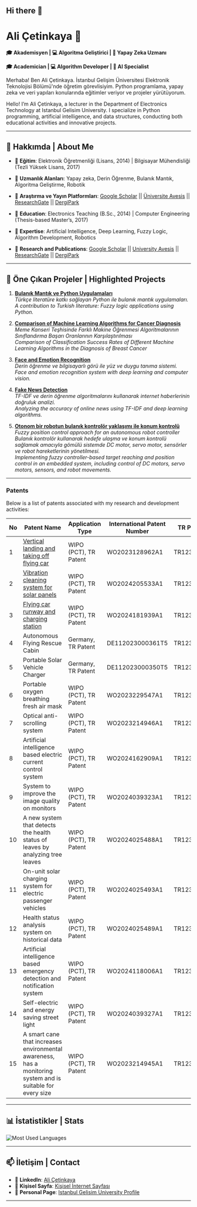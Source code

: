 ## Hi there 👋

# Ali Çetinkaya 👋  

**🎓 Akademisyen | 💻 Algoritma Geliştirici | 🚀 Yapay Zeka Uzmanı**  

**🎓 Academician | 💻 Algorithm Developer | 🚀 AI Specialist**

Merhaba! Ben Ali Çetinkaya. İstanbul Gelişim Üniversitesi Elektronik Teknolojisi Bölümü'nde öğretim görevlisiyim. Python programlama, yapay zeka ve veri yapıları konularında eğitimler veriyor ve projeler yürütüyorum.

Hello! I’m Ali Çetinkaya, a lecturer in the Department of Electronics Technology at Istanbul Gelisim University. I specialize in Python programming, artificial intelligence, and data structures, conducting both educational activities and innovative projects.

---

## 🌟 Hakkımda | About Me  
- 📘 **Eğitim**: Elektronik Öğretmenliği (Lisans, 2014) | Bilgisayar Mühendisliği (Tezli Yüksek Lisans, 2017)
- 📌 **Uzmanlık Alanları**: Yapay zeka, Derin Öğrenme, Bulanık Mantık, Algoritma Geliştirme, Robotik
- 🏫 **Araştırma ve Yayın Platformları**: [Google Scholar](https://scholar.google.com.tr/citations?user=XSEW-NcAAAAJ) || [Üniversite Avesis](https://avesis.gelisim.edu.tr/alcetinkaya) || [ResearchGate](https://www.researchgate.net/profile/Ali-Cetinkaya-3)  || [DergiPark](https://dergipark.org.tr/tr/pub/@aalicetinkayaa)

- 📘 **Education**: Electronics Teaching (B.Sc., 2014) | Computer Engineering (Thesis-based Master’s, 2017)
- 📌 **Expertise**: Artificial Intelligence, Deep Learning, Fuzzy Logic, Algorithm Development, Robotics
- 🏫 **Research and Publications**: [Google Scholar](https://scholar.google.com.tr/citations?user=XSEW-NcAAAAJ) || [University Avesis](https://avesis.gelisim.edu.tr/alcetinkaya) || [ResearchGate](https://www.researchgate.net/profile/Ali-Cetinkaya-3) || [DergiPark](https://dergipark.org.tr/tr/pub/@aalicetinkayaa)

---

## 🚀 Öne Çıkan Projeler | Highlighted Projects  
1. **[Bulanık Mantık ve Python Uygulamaları](https://github.com/acetinkaya/python-fuzzy-logic)**  
   *Türkçe literatüre katkı sağlayan Python ile bulanık mantık uygulamaları.*  
   *A contribution to Turkish literature: Fuzzy logic applications using Python.*

2. **[Comparison of Machine Learning Algorithms for Cancer Diagnosis](https://github.com/acetinkaya/Breast-Cancer-Classification-with-ML-Algorithms)**  
   *Meme Kanseri Teşhisinde Farklı Makine Öğrenmesi Algoritmalarının Sınıflandırma Başarı Oranlarının Karşılaştırılması*    
   *Comparison of Classification Success Rates of Different Machine Learning Algorithms in the Diagnosis of Breast Cancer*  

3. **[Face and Emotion Recognition](https://github.com/acetinkaya/Face-and-Emotion-Recognition-using-Deep-Learning-Based-on-Computer-Vision-Methods)**  
   *Derin öğrenme ve bilgisayarlı görü ile yüz ve duygu tanıma sistemi.*  
   *Face and emotion recognition system with deep learning and computer vision.*

4. **[Fake News Detection](https://github.com/acetinkaya/Fake-News-Detection-via-Deep-Learning-TF-IDF)**  
   *TF-IDF ve derin öğrenme algoritmalarını kullanarak internet haberlerinin doğruluk analizi.*  
   *Analyzing the accuracy of online news using TF-IDF and deep learning algorithms.*

5. **[Otonom bir robotun bulanık kontrolör yaklaşımı ile konum kontrolü](https://github.com/acetinkaya/Otonom-bir-robotun-bulanik-kontrolor-yaklasimi-ile-konum-kontrolu)**  
   *Fuzzy position control approach for an autonomous robot controller*  
   *Bulanık kontrolör kullanarak hedefe ulaşma ve konum kontrolü sağlamak amacıyla gömülü sistemde DC motor, servo motor, sensörler ve robot hareketlerinin yönetilmesi.*     
   *Implementing fuzzy controller-based target reaching and position control in an embedded system, including control of DC motors, servo motors, sensors, and robot movements.*  

---

### Patents

Below is a list of patents associated with my research and development activities:

| No  | Patent Name                                                                     | Application Type        | International Patent Number | TR Patent No        |
|-----|---------------------------------------------------------------------------------|-------------------------|-----------------------------|---------------------|
| 1   | [Vertical landing and taking off flying car](https://patents.google.com/patent/WO2023128962A1)                                      | WIPO (PCT), TR Patent   | WO2023128962A1              | TR1234567890        |
| 2   | [Vibration cleaning system for solar panels](https://patents.google.com/patent/WO2024205533A1)                                      | WIPO (PCT), TR Patent   | WO2024205533A1              | TR1234567891        |
| 3   | [Flying car runway and charging station](https://patents.google.com/patent/WO2024181939A1)                                          | WIPO (PCT), TR Patent   | WO2024181939A1              | TR1234567892        |
| 4   | Autonomous Flying Rescue Cabin                                                  | Germany, TR Patent      | DE112023000361T5            | TR1234567893        |
| 5   | Portable Solar Vehicle Charger                                                  | Germany, TR Patent      | DE112023000350T5            | TR1234567894        |
| 6   | Portable oxygen breathing fresh air mask                                        | WIPO (PCT), TR Patent   | WO2023229547A1              | TR1234567895        |
| 7   | Optical anti-scrolling system                                                   | WIPO (PCT), TR Patent   | WO2023214946A1              | TR1234567896        |
| 8   | Artificial intelligence based electric current control system                   | WIPO (PCT), TR Patent   | WO2024162909A1              | TR1234567897        |
| 9   | System to improve the image quality on monitors                                 | WIPO (PCT), TR Patent   | WO2024039323A1              | TR1234567898        |
| 10  | A new system that detects the health status of leaves by analyzing tree leaves  | WIPO (PCT), TR Patent   | WO2024025488A1              | TR1234567899        |
| 11  | On-unit solar charging system for electric passenger vehicles                   | WIPO (PCT), TR Patent   | WO2024025493A1              | TR1234567900        |
| 12  | Health status analysis system on historical data                                | WIPO (PCT), TR Patent   | WO2024025489A1              | TR1234567901        |
| 13  | Artificial intelligence based emergency detection and notification system       | WIPO (PCT), TR Patent   | WO2024118006A1              | TR1234567902        |
| 14  | Self-electric and energy saving street light                                    | WIPO (PCT), TR Patent   | WO2024039327A1              | TR1234567903        |
| 15  | A smart cane that increases environmental awareness, has a monitoring system and is suitable for every size | WIPO (PCT), TR Patent     | WO2023214945A1              | TR1234567904        |


---

## 📊 İstatistikler | Stats  
![Most Used Languages](https://github-readme-stats.vercel.app/api/top-langs/?username=acetinkaya&layout=compact&theme=radical)  

---

## 📫 İletişim | Contact   
- 🌱 **LinkedIn**: [Ali Çetinkaya](https://www.linkedin.com/in/aliçetinkaya)   
- 🔭 **Kişisel Sayfa**: [Kişisel İnternet Sayfası](https://alicetinkaya.site/)   
- 🔭 **Personal Page**: [Istanbul Gelisim University Profile](https://avesis.gelisim.edu.tr/ali.cetinkaya)   

---

<!--
**acetinkaya/acetinkaya** is a ✨ _special_ ✨ repository because its `README.md` (this file) appears on your GitHub profile.

Here are some ideas to get you started:

- 🔭 I’m currently working on ...
- 🌱 I’m currently learning ...
- 👯 I’m looking to collaborate on ...
- 🤔 I’m looking for help with ...
- 💬 Ask me about ...
- 📫 How to reach me: ...
- 😄 Pronouns: ...
- ⚡ Fun fact: ...


| Başlık 1   | Başlık 2   | Başlık 3   |
|------------|------------|------------|
| Veri 1     | Veri 2     | Veri 3     |
| Veri 4     | Veri 5     | Veri 6     |
| Veri 7     | Veri 8     | Veri 9     |

# Proje Bilgileri

| Özellik         | Açıklama                              |
|-----------------|---------------------------------------|
| Proje Adı      | Veri Yapıları ve Algoritmalar         |
| Programlama Dili | Python                               |
| Eğitim Süresi  | 50 Saat                               |
| Hedef Kitle    | Başlangıç ve Orta Seviye Geliştiriciler |
| Kullanılan Araçlar | GitHub, Google Colab, Jupyter Notebook |

-->

